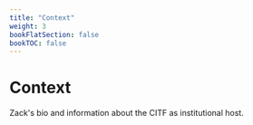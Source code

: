```yaml
---
title: "Context"
weight: 3
bookFlatSection: false
bookTOC: false
---
```


# Context
Zack's bio and information about the CITF as institutional host.

